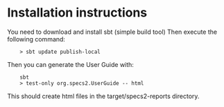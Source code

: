 Installation instructions
=========================

You need to download and install sbt (simple build tool)
Then execute the following command:

        > sbt update publish-local

Then you can generate the User Guide with:

        sbt
        > test-only org.specs2.UserGuide -- html

This should create html files in the target/specs2-reports directory.
